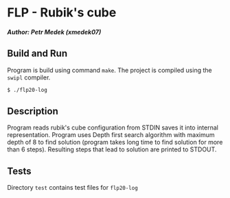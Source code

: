 # FLP - Rubik's cube
##### Author: Petr Medek (xmedek07)

## Build and Run
Program is build using command `make`. The project is compiled using the `swipl` compiler.

```bash
$ ./flp20-log
```

## Description
Program reads rubik's cube configuration from STDIN saves it into internal representation. 
Program uses Depth first search algorithm with maximum depth of 8 to find solution (program 
takes long time to find solution for more than 6 steps). Resulting steps that lead to solution
are printed to STDOUT.

## Tests
Directory `test` contains test files for `flp20-log`